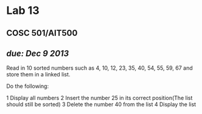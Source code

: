 Lab 13
======

## COSC 501/AIT500

## *due: Dec 9 2013*

Read in 10 sorted numbers such as 4, 10, 12, 23, 35, 40, 54, 55, 59, 67 and store them in a linked list.

Do the following:

1 Display all numbers
2 Insert the number 25 in its correct position(The list should still be sorted)
3 Delete the number 40 from the list
4 Display the list
